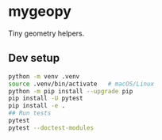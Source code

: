 # mygeopy

Tiny geometry helpers.

## Dev setup

```bash
python -m venv .venv
source .venv/bin/activate   # macOS/Linux
python -m pip install --upgrade pip
pip install -U pytest
pip install -e .
## Run tests
pytest
pytest --doctest-modules
